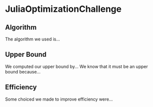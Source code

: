 # JuliaOptimizationChallenge


## Algorithm

The algorithm we used is...

## Upper Bound

We computed our upper bound by... We know that it must be an upper bound because...

## Efficiency

Some choiced we made to improve efficiency were...
